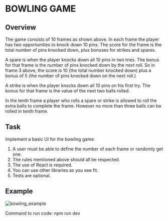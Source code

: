 # BOWLING GAME

## Overview
The game consists of 10 frames as shown above.  In each frame the player has two opportunities to knock down 10 pins.  The score for the frame is the total number of pins knocked down, plus bonuses for strikes and spares.

A spare is when the player knocks down all 10 pins in two tries.  The bonus for that frame is the number of pins knocked down by the next roll.  So in frame 3 above, the score is 10 (the total number knocked down) plus a bonus of 5 (the number of pins knocked down on the next roll.)

A strike is when the player knocks down all 10 pins on his first try.  The bonus for that frame is the value of the next two balls rolled.

In the tenth frame a player who rolls a spare or strike is allowed to roll the extra balls to complete the frame.  However no more than three balls can be rolled in tenth frame.

## Task
Implement a basic UI for the bowling game.

1. A user must be able to define the number of each frame or randomly get one.
2. The rules mentioned above should all be respected.
3. The use of React is required.
4. You can use other libraries as you see fit.
5. Tests are optional.

## Example
![bowling_example](./bowling_game_image.png)


Command to run code: npm run dev

